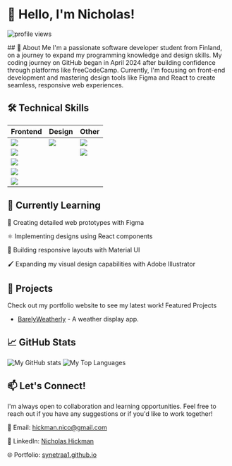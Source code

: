 # 👋 Hello, I'm Nicholas!
<p align="left"> 
  <img src="https://komarev.com/ghpvc/?username=synetraa1&label=Profile%20views&color=DE3163&style=flat" alt="profile views" /> 
</p>
## 💼 About Me
I'm a passionate software developer student from Finland, on a journey to expand my programming knowledge and design skills. My coding journey on GitHub began in April 2024 after building confidence through platforms like freeCodeCamp.
Currently, I'm focusing on front-end development and mastering design tools like Figma and React to create seamless, responsive web experiences.

## 🛠️ Technical Skills
|  Frontend  |  Design | Other |
| ------------- | ------------- | ------------- |
|<img src="https://img.shields.io/badge/React-20232A?style=for-the-badge&logo=react&logoColor=61DAFB" />| <img src="https://img.shields.io/badge/Figma-F24E1E?style=for-the-badge&logo=figma&logoColor=white" /> | <img src="https://img.shields.io/badge/Lua-2C2D72?style=for-the-badge&logo=lua&logoColor=white" /> |
|<img src="https://img.shields.io/badge/HTML5-E34F26?style=for-the-badge&logo=html5&logoColor=white" />      || <img src="https://img.shields.io/badge/C%23-239120?style=for-the-badge&logo=c-sharp&logoColor=white" />|
|<img src="https://img.shields.io/badge/CSS3-1572B6?style=for-the-badge&logo=css3&logoColor=white" />       |||
|<img src="https://img.shields.io/badge/Material_UI-0081CB?style=for-the-badge&logo=mui&logoColor=white" />  |||
|<img src="https://img.shields.io/badge/JavaScript-F7DF1E?style=for-the-badge&logo=javascript&logoColor=black" />  |

## 🌱 Currently Learning

🎨 Creating detailed web prototypes with Figma

⚛️ Implementing designs using React components

📱 Building responsive layouts with Material UI

🖌️ Expanding my visual design capabilities with Adobe Illustrator

## 🚀 Projects
Check out my portfolio website to see my latest work!
Featured Projects
- [BarelyWeatherly](https://www.barelyweatherly.com) - A weather display app.

## 📈 GitHub Stats
![My GitHub stats](https://github-readme-stats.vercel.app/api?username=synetraa1&show_icons=true&theme=tokyonight)
![My Top Languages](https://github-readme-stats.vercel.app/api/top-langs/?username=Synetraa1&layout=compact&show_icons=true&theme=tokyonight)
## 📫 Let's Connect!
I'm always open to collaboration and learning opportunities. Feel free to reach out if you have any suggestions or if you'd like to work together!

📧 Email: hickman.nico@gmail.com
 
🔗 LinkedIn: [Nicholas Hickman](https://www.linkedin.com/in/nicholas-hickman-289673216/)

🌐 Portfolio: [synetraa1.github.io](https://www.synetraa1.github.io)
